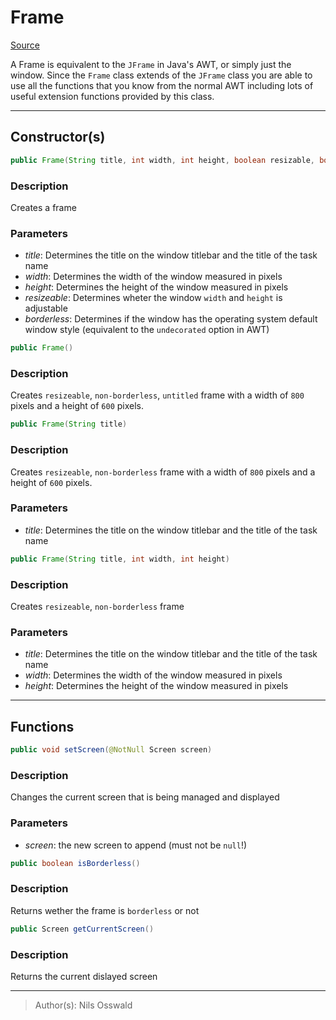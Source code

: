 # Frame
[Source](../..\src\de\hallorebux\bawt\Frame.java)

A Frame is equivalent to the `JFrame` in Java's AWT, or simply just the window. Since the `Frame` class extends of the `JFrame` class you are able to use all the functions that you know from the normal AWT including lots of useful extension functions provided by this class.
___
## Constructor(s)
```java
public Frame(String title, int width, int height, boolean resizable, boolean borderless)
```
### Description
Creates a frame
### Parameters
- *title*:         Determines the title on the window titlebar and the title of the task name
- *width*:         Determines the width of the window measured in pixels
- *height*:        Determines the height of the window measured in pixels
- *resizeable*:    Determines wheter the window `width` and `height` is adjustable
- *borderless*:    Determines if the window has the operating system default window style (equivalent to the `undecorated` option in AWT)
```java
public Frame()
```
### Description
Creates `resizeable`, `non-borderless`, `untitled` frame with a width of `800` pixels and a height of `600` pixels.
```java
public Frame(String title)
```
### Description
Creates `resizeable`, `non-borderless` frame with a width of `800` pixels and a height of `600` pixels.
### Parameters
- *title*: Determines the title on the window titlebar and the title of the task name
```java
public Frame(String title, int width, int height)
```
### Description
Creates `resizeable`, `non-borderless` frame
### Parameters
- *title*:     Determines the title on the window titlebar and the title of the task name
- *width*:     Determines the width of the window measured in pixels
- *height*:    Determines the height of the window measured in pixels
___
## Functions
```java
public void setScreen(@NotNull Screen screen)
```
### Description
Changes the current screen that is being managed and displayed
### Parameters
- *screen*: the new screen to append (must not be `null`!)
```java
public boolean isBorderless()
```
### Description
Returns wether the frame is `borderless` or not
```java
public Screen getCurrentScreen()
```
### Description
Returns the current dislayed screen
___
> Author(s): Nils Osswald
